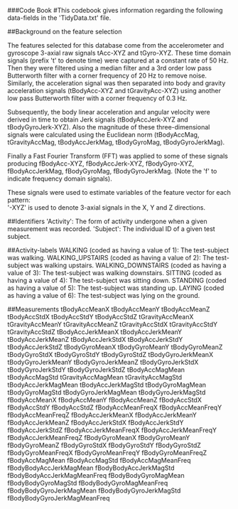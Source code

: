 ###Code Book
#This codebook gives information regarding the following data-fields in the 'TidyData.txt' file.

##Background on the feature selection

The features selected for this database come from the accelerometer and gyroscope 3-axial raw signals tAcc-XYZ and tGyro-XYZ. These time domain signals (prefix 't' to denote time) were captured at a constant rate of 50 Hz. Then they were filtered using a median filter and a 3rd order low pass Butterworth filter with a corner frequency of 20 Hz to remove noise. Similarly, the acceleration signal was then separated into body and gravity acceleration signals (tBodyAcc-XYZ and tGravityAcc-XYZ) using another low pass Butterworth filter with a corner frequency of 0.3 Hz. 

Subsequently, the body linear acceleration and angular velocity were derived in time to obtain Jerk signals (tBodyAccJerk-XYZ and tBodyGyroJerk-XYZ). Also the magnitude of these three-dimensional signals were calculated using the Euclidean norm (tBodyAccMag, tGravityAccMag, tBodyAccJerkMag, tBodyGyroMag, tBodyGyroJerkMag). 

Finally a Fast Fourier Transform (FFT) was applied to some of these signals producing fBodyAcc-XYZ, fBodyAccJerk-XYZ, fBodyGyro-XYZ, fBodyAccJerkMag, fBodyGyroMag, fBodyGyroJerkMag. (Note the 'f' to indicate frequency domain signals). 

These signals were used to estimate variables of the feature vector for each pattern:  
'-XYZ' is used to denote 3-axial signals in the X, Y and Z directions.

##Identifiers
'Activity': The form of activity undergone when a given measurement was recorded.
'Subject': The individual ID of a given test subject.

##Activity-labels
WALKING (coded as having a value of 1): The test-subject was walking.
WALKING_UPSTAIRS (coded as having a value of 2): The test-subject was walking upstairs.
WALKING_DOWNSTAIRS (coded as having a value of 3): The test-subject was walking downstairs.
SITTING (coded as having a value of 4): The test-subject was sitting down.
STANDING (coded as having a value of 5): The test-subject was standing up.
LAYING (coded as having a value of 6): The test-subject was lying on the ground.

##Measurements
tBodyAccMeanX 
tBodyAccMeanY 
tBodyAccMeanZ
tBodyAccStdX 
tBodyAccStdY 
tBodyAccStdZ 
tGravityAccMeanX 
tGravityAccMeanY
tGravityAccMeanZ 
tGravityAccStdX 
tGravityAccStdY 
tGravityAccStdZ 
tBodyAccJerkMeanX
tBodyAccJerkMeanY 
tBodyAccJerkMeanZ 
tBodyAccJerkStdX 
tBodyAccJerkStdY 
tBodyAccJerkStdZ
tBodyGyroMeanX 
tBodyGyroMeanY 
tBodyGyroMeanZ 
tBodyGyroStdX 
tBodyGyroStdY 
tBodyGyroStdZ
tBodyGyroJerkMeanX 
tBodyGyroJerkMeanY 
tBodyGyroJerkMeanZ 
tBodyGyroJerkStdX
tBodyGyroJerkStdY 
tBodyGyroJerkStdZ 
tBodyAccMagMean 
tBodyAccMagStd 
tGravityAccMagMean
tGravityAccMagStd 
tBodyAccJerkMagMean 
tBodyAccJerkMagStd 
tBodyGyroMagMean
tBodyGyroMagStd 
tBodyGyroJerkMagMean 
tBodyGyroJerkMagStd 
fBodyAccMeanX 
fBodyAccMeanY
fBodyAccMeanZ 
fBodyAccStdX 
fBodyAccStdY 
fBodyAccStdZ 
fBodyAccMeanFreqX 
fBodyAccMeanFreqY
fBodyAccMeanFreqZ 
fBodyAccJerkMeanX 
fBodyAccJerkMeanY 
fBodyAccJerkMeanZ 
fBodyAccJerkStdX
fBodyAccJerkStdY 
fBodyAccJerkStdZ 
fBodyAccJerkMeanFreqX 
fBodyAccJerkMeanFreqY
fBodyAccJerkMeanFreqZ 
fBodyGyroMeanX 
fBodyGyroMeanY 
fBodyGyroMeanZ 
fBodyGyroStdX
fBodyGyroStdY 
fBodyGyroStdZ 
fBodyGyroMeanFreqX 
fBodyGyroMeanFreqY 
fBodyGyroMeanFreqZ
fBodyAccMagMean 
fBodyAccMagStd 
fBodyAccMagMeanFreq 
fBodyBodyAccJerkMagMean
fBodyBodyAccJerkMagStd 
fBodyBodyAccJerkMagMeanFreq 
fBodyBodyGyroMagMean
fBodyBodyGyroMagStd 
fBodyBodyGyroMagMeanFreq 
fBodyBodyGyroJerkMagMean
fBodyBodyGyroJerkMagStd 
fBodyBodyGyroJerkMagMeanFreq


























































